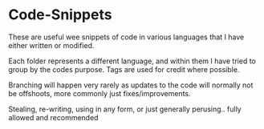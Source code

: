 # Code-Snippets
These are useful wee snippets of code in various languages that I have either written or modified.

Each folder represents a different language, and within them I have tried to group by the codes purpose.
Tags are used for credit where possible.

Branching will happen very rarely as updates to the code will normally not be offshoots, more commonly just fixes/improvements.

Stealing, re-writing, using in any form, or just generally perusing.. fully allowed and recommended
